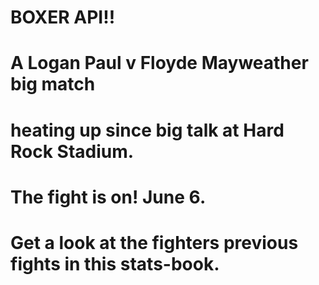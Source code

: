 # BOXER API!!

# A Logan Paul v Floyde Mayweather big match 
# heating up since big talk at Hard Rock Stadium. 
# The fight is on! June 6. 

# Get a look at the fighters previous fights in this stats-book.